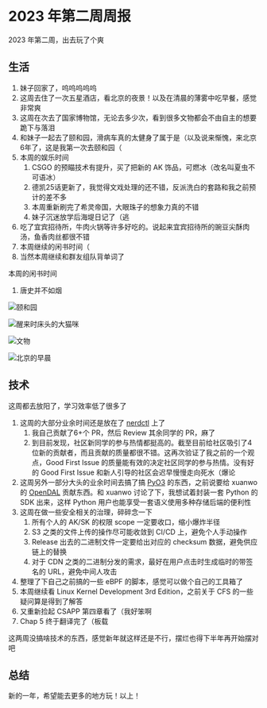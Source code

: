# 2023 年第二周周报

2023 年第二周，出去玩了个爽

## 生活

1. 妹子回家了，呜呜呜呜呜
2. 这周去住了一次五星酒店，看北京的夜景！以及在清晨的薄雾中吃早餐，感觉非常爽
3. 这周在次去了国家博物馆，无论去多少次，看到很多文物都会不由自主的想要跪下与落泪
4. 和妹子一起去了颐和园，滑病车真的太健身了属于是（以及说来惭愧，来北京6年了，这是我第一次去颐和园（
5. 本周的娱乐时间
    1. CSGO 的预瞄技术有提升，买了把新的 AK 饰品，可燃冰（改名叫夏虫不可语冰）
    2. 德凯25话更新了，我觉得文戏处理的还不错，反派洗白的套路和我之前预计的差不多
    3. 本周重新刷完了希灵帝国，大眼珠子的想象力真的不错
    4. 妹子沉迷放学后海堤日记了（逃
6. 吃了宜宾招待所，牛肉火锅等许多好吃的。说起来宜宾招待所的豌豆尖酥肉汤，鱼香肉丝都很不错
7. 本周继续的闲书时间（
8. 当然本周继续和群友组队背单词了

本周的闲书时间

1. 唐史并不如烟

![颐和园](https://user-images.githubusercontent.com/7054676/212721585-e3ff5513-e7d6-44e7-aa67-0a06a37e70a8.jpg)

![醒来时床头的大猫咪](https://user-images.githubusercontent.com/7054676/212721681-31896969-747b-4d72-8594-173a354bf220.jpg)

![文物](https://user-images.githubusercontent.com/7054676/212722076-59efcf64-6362-4478-867b-74d8fee50c78.jpg)

![北京的早晨](https://user-images.githubusercontent.com/7054676/212722122-1029b3b4-e780-49ba-af0a-4ea04edb4f16.jpg)


## 技术

这周都去放阳了，学习效率低了很多了

1. 这周的大部分业余时间还是放在了 [nerdctl](https://github.com/containerd/nerdctl) 上了
    1. 我自己贡献了6+个 PR，然后 Review 其余同学的 PR，麻了
    2. 到目前发现，社区新同学的参与热情都挺高的。截至目前给社区吸引了4位新的贡献者，而且贡献的质量都很不错。这再次验证了我之前的一个观点，Good First Issue 的质量能有效的决定社区同学的参与热情。没有好的 Good First Issue 和新人引导的社区会迟早慢慢走向死水（爆论
2. 这周另外一部分大头的业余时间去搞了搞 [PyO3](https://pyo3.rs/v0.17.3/) 的东西，之前说要给 xuanwo 的 [OpenDAL](https://github.com/datafuselabs/opendal) 贡献东西。和 xuanwo 讨论了下，我想试着封装一套 Python 的 SDK 出来，这样 Python 用户也能享受一套语义使用多种存储后端的便利性
3. 这周在做一些安全相关的治理，碎碎念一下
    1. 所有个人的 AK/SK 的权限 scope 一定要收口，缩小爆炸半径
    2. S3 之类的文件上传的操作尽可能收敛到 CI/CD 上，避免个人手动操作
    3. Release 出去的二进制文件一定要给出对应的 checksum 数据，避免供应链上的替换
    4. 对于 CDN 之类的二进制分发的需求，最好在用户点击时生成临时的带签名的 URL，避免中间人攻击
4. 整理了下自己之前搞的一些 eBPF 的脚本，感觉可以做个自己的工具箱了
5. 本周继续看 Linux Kernel Development 3rd Edition，之前关于 CFS 的一些疑问算是得到了解答
6. 又重新捡起 CSAPP 第四章看了（我好笨啊
7. Chap 5 终于翻译完了（板载

这两周没搞啥技术的东西，感觉新年就这样还是不行，摆烂也得下半年再开始摆对吧

## 总结

新的一年，希望能去更多的地方玩！以上！
